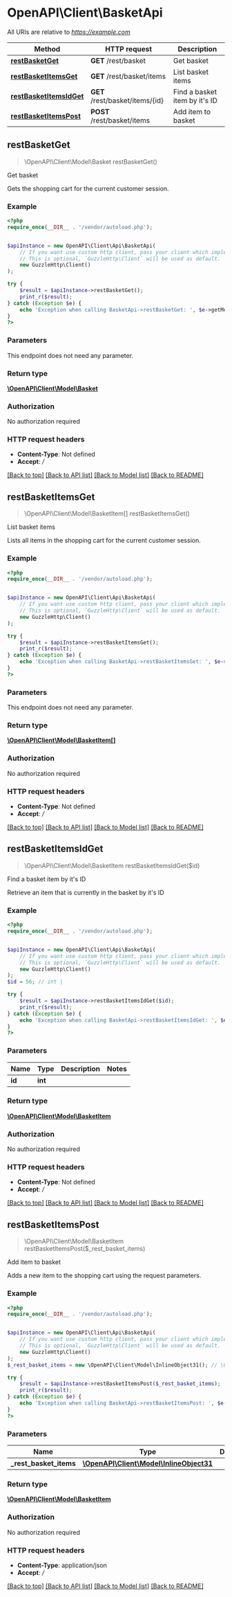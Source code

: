 # OpenAPI\Client\BasketApi

All URIs are relative to *https://example.com*

Method | HTTP request | Description
------------- | ------------- | -------------
[**restBasketGet**](BasketApi.md#restBasketGet) | **GET** /rest/basket | Get basket
[**restBasketItemsGet**](BasketApi.md#restBasketItemsGet) | **GET** /rest/basket/items | List basket items
[**restBasketItemsIdGet**](BasketApi.md#restBasketItemsIdGet) | **GET** /rest/basket/items/{id} | Find a basket item by it&#39;s ID
[**restBasketItemsPost**](BasketApi.md#restBasketItemsPost) | **POST** /rest/basket/items | Add item to basket



## restBasketGet

> \OpenAPI\Client\Model\Basket restBasketGet()

Get basket

Gets the shopping cart for the current customer session.

### Example

```php
<?php
require_once(__DIR__ . '/vendor/autoload.php');


$apiInstance = new OpenAPI\Client\Api\BasketApi(
    // If you want use custom http client, pass your client which implements `GuzzleHttp\ClientInterface`.
    // This is optional, `GuzzleHttp\Client` will be used as default.
    new GuzzleHttp\Client()
);

try {
    $result = $apiInstance->restBasketGet();
    print_r($result);
} catch (Exception $e) {
    echo 'Exception when calling BasketApi->restBasketGet: ', $e->getMessage(), PHP_EOL;
}
?>
```

### Parameters

This endpoint does not need any parameter.

### Return type

[**\OpenAPI\Client\Model\Basket**](../Model/Basket.md)

### Authorization

No authorization required

### HTTP request headers

- **Content-Type**: Not defined
- **Accept**: */*

[[Back to top]](#) [[Back to API list]](../../README.md#documentation-for-api-endpoints)
[[Back to Model list]](../../README.md#documentation-for-models)
[[Back to README]](../../README.md)


## restBasketItemsGet

> \OpenAPI\Client\Model\BasketItem[] restBasketItemsGet()

List basket items

Lists all items in the shopping cart for the current customer session.

### Example

```php
<?php
require_once(__DIR__ . '/vendor/autoload.php');


$apiInstance = new OpenAPI\Client\Api\BasketApi(
    // If you want use custom http client, pass your client which implements `GuzzleHttp\ClientInterface`.
    // This is optional, `GuzzleHttp\Client` will be used as default.
    new GuzzleHttp\Client()
);

try {
    $result = $apiInstance->restBasketItemsGet();
    print_r($result);
} catch (Exception $e) {
    echo 'Exception when calling BasketApi->restBasketItemsGet: ', $e->getMessage(), PHP_EOL;
}
?>
```

### Parameters

This endpoint does not need any parameter.

### Return type

[**\OpenAPI\Client\Model\BasketItem[]**](../Model/BasketItem.md)

### Authorization

No authorization required

### HTTP request headers

- **Content-Type**: Not defined
- **Accept**: */*

[[Back to top]](#) [[Back to API list]](../../README.md#documentation-for-api-endpoints)
[[Back to Model list]](../../README.md#documentation-for-models)
[[Back to README]](../../README.md)


## restBasketItemsIdGet

> \OpenAPI\Client\Model\BasketItem restBasketItemsIdGet($id)

Find a basket item by it's ID

Retrieve an item that is currently in the basket by it's ID

### Example

```php
<?php
require_once(__DIR__ . '/vendor/autoload.php');


$apiInstance = new OpenAPI\Client\Api\BasketApi(
    // If you want use custom http client, pass your client which implements `GuzzleHttp\ClientInterface`.
    // This is optional, `GuzzleHttp\Client` will be used as default.
    new GuzzleHttp\Client()
);
$id = 56; // int | 

try {
    $result = $apiInstance->restBasketItemsIdGet($id);
    print_r($result);
} catch (Exception $e) {
    echo 'Exception when calling BasketApi->restBasketItemsIdGet: ', $e->getMessage(), PHP_EOL;
}
?>
```

### Parameters


Name | Type | Description  | Notes
------------- | ------------- | ------------- | -------------
 **id** | **int**|  |

### Return type

[**\OpenAPI\Client\Model\BasketItem**](../Model/BasketItem.md)

### Authorization

No authorization required

### HTTP request headers

- **Content-Type**: Not defined
- **Accept**: */*

[[Back to top]](#) [[Back to API list]](../../README.md#documentation-for-api-endpoints)
[[Back to Model list]](../../README.md#documentation-for-models)
[[Back to README]](../../README.md)


## restBasketItemsPost

> \OpenAPI\Client\Model\BasketItem restBasketItemsPost($_rest_basket_items)

Add item to basket

Adds a new item to the shopping cart using the request parameters.

### Example

```php
<?php
require_once(__DIR__ . '/vendor/autoload.php');


$apiInstance = new OpenAPI\Client\Api\BasketApi(
    // If you want use custom http client, pass your client which implements `GuzzleHttp\ClientInterface`.
    // This is optional, `GuzzleHttp\Client` will be used as default.
    new GuzzleHttp\Client()
);
$_rest_basket_items = new \OpenAPI\Client\Model\InlineObject31(); // \OpenAPI\Client\Model\InlineObject31 | 

try {
    $result = $apiInstance->restBasketItemsPost($_rest_basket_items);
    print_r($result);
} catch (Exception $e) {
    echo 'Exception when calling BasketApi->restBasketItemsPost: ', $e->getMessage(), PHP_EOL;
}
?>
```

### Parameters


Name | Type | Description  | Notes
------------- | ------------- | ------------- | -------------
 **_rest_basket_items** | [**\OpenAPI\Client\Model\InlineObject31**](../Model/InlineObject31.md)|  | [optional]

### Return type

[**\OpenAPI\Client\Model\BasketItem**](../Model/BasketItem.md)

### Authorization

No authorization required

### HTTP request headers

- **Content-Type**: application/json
- **Accept**: */*

[[Back to top]](#) [[Back to API list]](../../README.md#documentation-for-api-endpoints)
[[Back to Model list]](../../README.md#documentation-for-models)
[[Back to README]](../../README.md)

